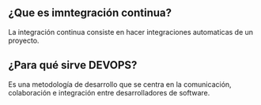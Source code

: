 ## **¿Que es imntegración continua?**

La integración continua consiste en hacer integraciones automaticas de un proyecto.



## **¿Para qué sirve DEVOPS?**

Es una metodología de desarrollo que se centra en la comunicación, colaboración e integración entre desarrolladores de software.






